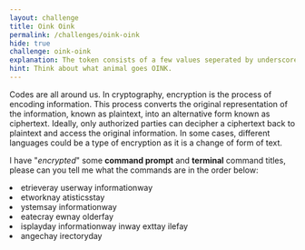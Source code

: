 ```yaml
---
layout: challenge
title: Oink Oink
permalink: /challenges/oink-oink
hide: true
challenge: oink-oink
explanation: The token consists of a few values seperated by underscores.
hint: Think about what animal goes OINK.
---
```

Codes are all around us. In cryptography, encryption is the process of encoding information. This process converts the original representation of the information, known as plaintext, into an alternative form known as ciphertext. Ideally, only authorized parties can decipher a ciphertext back to plaintext and access the original information. In some cases, different languages could be a type of encryption as it is a change of form of text. 

I have "*encrypted*" some **command prompt** and **terminal** command titles, please can you tell me what the commands are in the order below:

<li>etrieveray userway informationway
<li>etworknay atisticsstay
<li>ystemsay informationway
<li>eatecray ewnay olderfay
<li>isplayday informationway inway exttay ilefay
<li>angechay irectoryday
